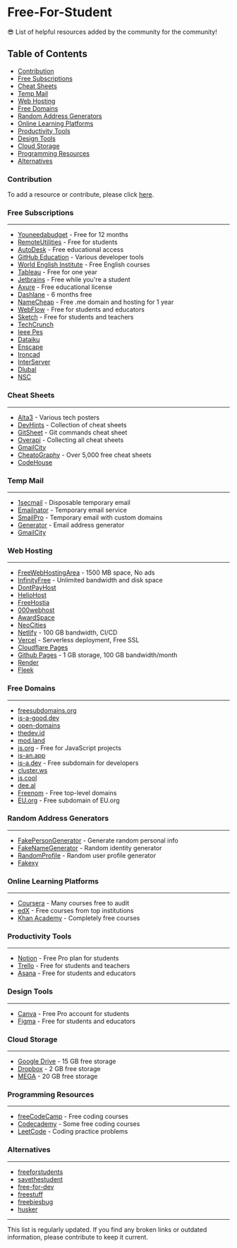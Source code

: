 # Free-For-Student

:sunglasses: List of helpful resources added by the community for the community!

## Table of Contents
- [Contribution](#contribution)
- [Free Subscriptions](#free-subscriptions)
- [Cheat Sheets](#cheat-sheets)
- [Temp Mail](#temp-mail)
- [Web Hosting](#web-hosting)
- [Free Domains](#free-domains)
- [Random Address Generators](#random-address-generators)
- [Online Learning Platforms](#online-learning-platforms)
- [Productivity Tools](#productivity-tools)
- [Design Tools](#design-tools)
- [Cloud Storage](#cloud-storage)
- [Programming Resources](#programming-resources)
- [Alternatives](#alternatives)

### Contribution
To add a resource or contribute, please click [here](https://github.com/OshekharO/Free-For-Student/issues).

### Free Subscriptions
---
  * [Youneedabudget](https://www.youneedabudget.com/college/) - Free for 12 months
  * [RemoteUtilities](https://www.remoteutilities.com/support/free.php) - Free for students
  * [AutoDesk](https://www.autodesk.com/education/edu-software/overview) - Free educational access
  * [GitHub Education](https://education.github.com) - Various developer tools
  * [World English Institute](https://www.worldenglishinstitute.org) - Free English courses
  * [Tableau](https://www.tableau.com/academic/students) - Free for one year
  * [Jetbrains](https://www.jetbrains.com/community/education/) - Free while you're a student
  * [Axure](https://www.axure.com/edu) - Free educational license
  * [Dashlane](https://www.dashlane.com/students) - 6 months free
  * [NameCheap](https://nc.me) - Free .me domain and hosting for 1 year
  * [WebFlow](https://webflow.com/for/classroom) - Free for students and educators
  * [Sketch](https://www.sketch.com/education/) - Free for students and teachers
  * [TechCrunch](https://techcrunch.com/subscribe/)
  * [Ieee Pes](https://www.ieee-pes.org/meetings-and-conferences/170-pes-communities/762-students-first-year-free)
  * [Dataiku](https://www.dataiku.com/company/academic-program/)
  * [Enscape](https://enscape3d.com/educational-license/)
  * [Ironcad](https://www.ironcad.com/student/)
  * [InterServer](https://www.interserver.net/webhosting/student-webhosting.html)
  * [Dlubal](https://www.dlubal.com/en-US/education/students-and-schools/free-structural-analysis-software-for-students)
  * [NSC](https://cloud.safe.nsc.org/student-membership)

### Cheat Sheets
---
  * [Alta3](https://alta3.com/posters/) - Various tech posters
  * [DevHints](https://devhints.io) - Collection of cheat sheets
  * [GitSheet](https://gitsheet.wtf) - Git commands cheat sheet
  * [Overapi](https://overapi.com) - Collecting all cheat sheets
  * [GmailCity](https://gmailcity.com)
  * [CheatoGraphy](https://cheatography.com) - Over 5,000 free cheat sheets
  * [CodeHouse](https://codehouse.vercel.app/app)

### Temp Mail
---
  * [1secmail](https://www.1secmail.com) - Disposable temporary email
  * [Emailnator](https://www.emailnator.com) - Temporary email service
  * [SmailPro](https://smailpro.com/advanced) - Temporary email with custom domains
  * [Generator](https://generator.email) - Email address generator
  * [GmailCity](https://gmailcity.com)

### Web Hosting
---
  * [FreeWebHostingArea](https://www.freewebhostingarea.com) - 1500 MB space, No ads
  * [InfinityFree](https://www.infinityfree.net) - Unlimited bandwidth and disk space
  * [DontPayHost](https://dontpayhost.com)
  * [HelioHost](https://heliohost.org)
  * [FreeHostia](https://www.freehostia.com)
  * [000webhost](https://www.000webhost.com)
  * [AwardSpace](https://www.awardspace.com)
  * [NeoCities](https://neocities.org)
  * [Netlify](https://www.netlify.com) - 100 GB bandwidth, CI/CD
  * [Vercel](https://vercel.com) - Serverless deployment, Free SSL
  * [Cloudflare Pages](https://pages.cloudflare.com)
  * [Github Pages](https://pages.github.com) - 1 GB storage, 100 GB bandwidth/month
  * [Render](https://render.com)
  * [Fleek](https://fleek.co)

### Free Domains
---
  * [freesubdomains.org](https://freesubdomains.org)
  * [is-a-good.dev](https://is-a-good.dev)
  * [open-domains](https://open-domains.net)
  * [thedev.id](https://thedev.id)
  * [mod.land](https://mod.land)
  * [js.org](https://js.org) - Free for JavaScript projects
  * [is-an.app](https://is-an.app)
  * [is-a.dev](https://www.is-a.dev) - Free subdomain for developers
  * [cluster.ws](https://cluster.ws)
  * [js.cool](https://js.cool)
  * [dee.al](https://domain.dee.al)
  * [Freenom](https://www.freenom.com) - Free top-level domains
  * [EU.org](https://nic.eu.org) - Free subdomain of EU.org

### Random Address Generators
---
  * [FakePersonGenerator](https://www.fakepersongenerator.com) - Generate random personal info
  * [FakeNameGenerator](https://www.fakenamegenerator.com) - Random identity generator
  * [RandomProfile](https://randomprofile.com) - Random user profile generator
  * [Fakexy](https://www.fakexy.com)

### Online Learning Platforms
---
  * [Coursera](https://www.coursera.org) - Many courses free to audit
  * [edX](https://www.edx.org) - Free courses from top institutions
  * [Khan Academy](https://www.khanacademy.org) - Completely free courses

### Productivity Tools
---
  * [Notion](https://www.notion.so/students) - Free Pro plan for students
  * [Trello](https://trello.com/education) - Free for students and teachers
  * [Asana](https://asana.com/education) - Free for students and educators

### Design Tools
---
  * [Canva](https://www.canva.com/education/students/) - Free Pro account for students
  * [Figma](https://www.figma.com/education/) - Free for students and educators

### Cloud Storage
---
  * [Google Drive](https://www.google.com/drive/) - 15 GB free storage
  * [Dropbox](https://www.dropbox.com/basic) - 2 GB free storage
  * [MEGA](https://mega.nz/) - 20 GB free storage

### Programming Resources
---
  * [freeCodeCamp](https://www.freecodecamp.org/) - Free coding courses
  * [Codecademy](https://www.codecademy.com/) - Some free coding courses
  * [LeetCode](https://leetcode.com/) - Coding practice problems

### Alternatives
---
  * [freeforstudents](https://freeforstudents.org)
  * [savethestudent](https://www.savethestudent.org)
  * [free-for-dev](https://free-for.dev)
  * [freestuff](https://freestuff.dev)
  * [freebiesbug](https://freebiesbug.com)
  * [husker](https://husker.vercel.app)

---

This list is regularly updated. If you find any broken links or outdated information, please contribute to keep it current.

